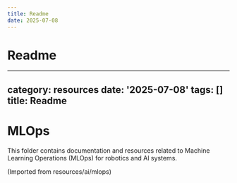 ```yaml
---
title: Readme
date: 2025-07-08
---
```


# Readme

---
category: resources
date: '2025-07-08'
tags: []
title: Readme
---

# MLOps

This folder contains documentation and resources related to Machine Learning Operations (MLOps) for robotics and AI systems.

(Imported from resources/ai/mlops)
